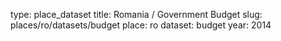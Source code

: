 type: place_dataset
title: Romania / Government Budget
slug: places/ro/datasets/budget
place: ro
dataset: budget
year: 2014
